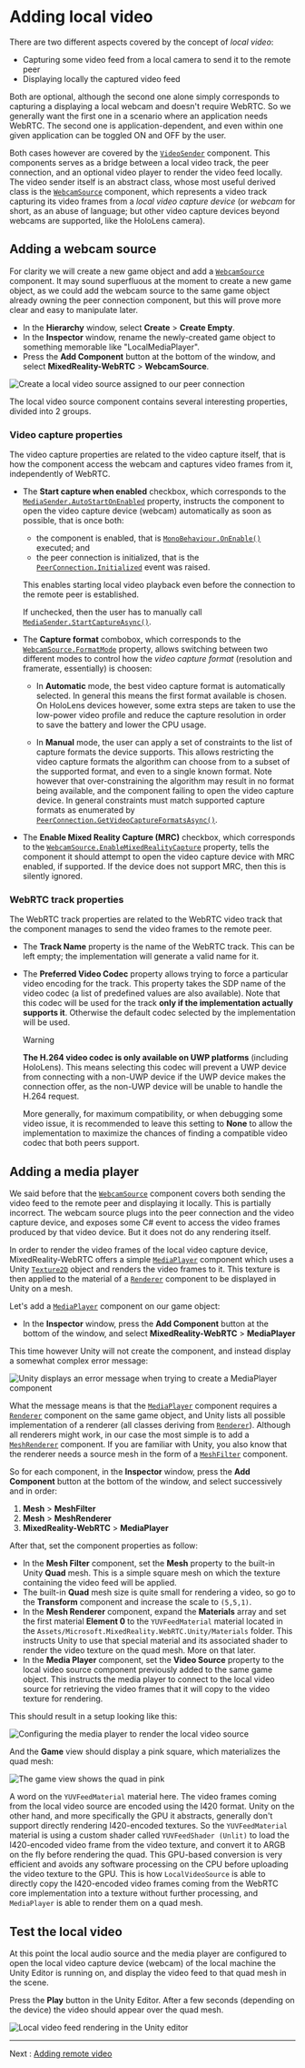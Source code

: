 # Adding local video

There are two different aspects covered by the concept of _local video_:

- Capturing some video feed from a local camera to send it to the remote peer
- Displaying locally the captured video feed

Both are optional, although the second one alone simply corresponds to capturing a displaying a local webcam and doesn't require WebRTC. So we generally want the first one in a scenario where an application needs WebRTC. The second one is application-dependent, and even within one given application can be toggled ON and OFF by the user.

Both cases however are covered by the [`VideoSender`](xref:Microsoft.MixedReality.WebRTC.Unity.VideoSender) component. This components serves as a bridge between a local video track, the peer connection, and an optional video player to render the video feed locally. The video sender itself is an abstract class, whose most useful derived class is the [`WebcamSource`](xref:Microsoft.MixedReality.WebRTC.Unity.WebcamSource) component, which represents a video track capturing its video frames from a _local video capture device_ (or _webcam_ for short, as an abuse of language; but other video capture devices beyond webcams are supported, like the HoloLens camera).

## Adding a webcam source

For clarity we will create a new game object and add a [`WebcamSource`](xref:Microsoft.MixedReality.WebRTC.Unity.WebcamSource) component. It may sound superfluous at the moment to create a new game object, as we could add the webcam source to the same game object already owning the peer connection component, but this will prove more clear and easy to manipulate later.

- In the **Hierarchy** window, select **Create** > **Create Empty**.
- In the **Inspector** window, rename the newly-created game object to something memorable like "LocalMediaPlayer".
- Press the **Add Component** button at the bottom of the window, and select **MixedReality-WebRTC** > **WebcamSource**.

![Create a local video source assigned to our peer connection](helloworld-unity-8.png)

The local video source component contains several interesting properties, divided into 2 groups.

### Video capture properties

The video capture properties are related to the video capture itself, that is how the component access the webcam and captures video frames from it, independently of WebRTC.

- The **Start capture when enabled** checkbox, which corresponds to the [`MediaSender.AutoStartOnEnabled`](xref:Microsoft.MixedReality.WebRTC.Unity.MediaSender.AutoStartOnEnabled) property, instructs the component to open the video capture device (webcam) automatically as soon as possible, that is once both:
  - the component is enabled, that is [`MonoBehaviour.OnEnable()`](https://docs.unity3d.com/ScriptReference/MonoBehaviour.OnEnable.html) executed; and
  - the peer connection is initialized, that is the [`PeerConnection.Initialized`](xref:Microsoft.MixedReality.WebRTC.PeerConnection.Initialized) event was raised.

  This enables starting local video playback even before the connection to the remote peer is established.

  If unchecked, then the user has to manually call [`MediaSender.StartCaptureAsync()`](xref:Microsoft.MixedReality.WebRTC.Unity.MediaSender.StartCaptureAsync).

- The **Capture format** combobox, which corresponds to the [`WebcamSource.FormatMode`](xref:Microsoft.MixedReality.WebRTC.Unity.WebcamSource.FormatMode) property, allows switching between two different modes to control how the _video capture format_ (resolution and framerate, essentially) is choosen:

  - In **Automatic** mode, the best video capture format is automatically selected. In general this means the first format available is chosen. On HoloLens devices however, some extra steps are taken to use the low-power video profile and reduce the capture resolution in order to save the battery and lower the CPU usage.

  - In **Manual** mode, the user can apply a set of constraints to the list of capture formats the device supports. This allows restricting the video capture formats the algorithm can choose from to a subset of the supported format, and even to a single known format. Note however that over-constraining the algorithm may result in no format being available, and the component failing to open the video capture device. In general constraints must match supported capture formats as enumerated by [`PeerConnection.GetVideoCaptureFormatsAsync()`](xref:Microsoft.MixedReality.WebRTC.PeerConnection.GetVideoCaptureFormatsAsync(System.String)).

- The **Enable Mixed Reality Capture (MRC)** checkbox, which corresponds to the [`WebcamSource.EnableMixedRealityCapture`](xref:Microsoft.MixedReality.WebRTC.Unity.WebcamSource.EnableMixedRealityCapture) property, tells the component it should attempt to open the video capture device with MRC enabled, if supported. If the device does not support MRC, then this is silently ignored.

### WebRTC track properties

The WebRTC track properties are related to the WebRTC video track that the component manages to send the video frames to the remote peer.

- The **Track Name** property is the name of the WebRTC track. This can be left empty; the implementation will generate a valid name for it.

- The **Preferred Video Codec** property allows trying to force a particular video encoding for the track. This property takes the SDP name of the video codec (a list of predefined values are also available). Note that this codec will be used for the track **only if the implementation actually supports it**. Otherwise the default codec selected by the implementation will be used.

  > [!WARNING]
  > **The H.264 video codec is only available on UWP platforms** (including HoloLens). This means selecting this codec will prevent a UWP device from connecting with a non-UWP device if the UWP device makes the connection offer, as the non-UWP device will be unable to handle the H.264 request.
  >
  > More generally, for maximum compatibility, or when debugging some video issue, it is recommended to leave this setting to **None** to allow the implementation to maximize the chances of finding a compatible video codec that both peers support.

## Adding a media player

We said before that the [`WebcamSource`](xref:Microsoft.MixedReality.WebRTC.Unity.WebcamSource) component covers both sending the video feed to the remote peer and displaying it locally. This is partially incorrect. The webcam source plugs into the peer connection and the video capture device, and exposes some C# event to access the video frames produced by that video device. But it does not do any rendering itself.

In order to render the video frames of the local video capture device, MixedReality-WebRTC offers a simple [`MediaPlayer`](xref:Microsoft.MixedReality.WebRTC.Unity.MediaPlayer) component which uses a Unity [`Texture2D`](https://docs.unity3d.com/ScriptReference/Texture2D.html) object and renders the video frames to it. This texture is then applied to the material of a [`Renderer`](https://docs.unity3d.com/ScriptReference/Renderer.html) component to be displayed in Unity on a mesh.

Let's add a [`MediaPlayer`](xref:Microsoft.MixedReality.WebRTC.Unity.MediaPlayer) component on our game object:

- In the **Inspector** window, press the **Add Component** button at the bottom of the window, and select **MixedReality-WebRTC** > **MediaPlayer**

This time however Unity will not create the component, and instead display a somewhat complex error message:

![Unity displays an error message when trying to create a MediaPlayer component](helloworld-unity-9.png)

What the message means is that the [`MediaPlayer`](xref:Microsoft.MixedReality.WebRTC.Unity.MediaPlayer) component requires a [`Renderer`](https://docs.unity3d.com/ScriptReference/Renderer.html) component on the same game object, and Unity lists all possible implementation of a renderer (all classes deriving from [`Renderer`](https://docs.unity3d.com/ScriptReference/Renderer.html)). Although all renderers might work, in our case the most simple is to add a [`MeshRenderer`](https://docs.unity3d.com/ScriptReference/MeshRenderer.html) component. If you are familiar with Unity, you also know that the renderer needs a source mesh in the form of a [`MeshFilter`](https://docs.unity3d.com/ScriptReference/MeshFilter.html) component.

So for each component, in the **Inspector** window, press the **Add Component** button at the bottom of the window, and select successively and in order:

1. **Mesh** > **MeshFilter**
2. **Mesh** > **MeshRenderer**
3. **MixedReality-WebRTC** > **MediaPlayer**

After that, set the component properties as follow:

- In the **Mesh Filter** component, set the **Mesh** property to the built-in Unity **Quad** mesh. This is a simple square mesh on which the texture containing the video feed will be applied.
- The built-in **Quad** mesh size is quite small for rendering a video, so go to the **Transform** component and increase the scale to `(5,5,1)`.
- In the **Mesh Renderer** component, expand the **Materials** array and set the first material **Element 0** to the  `YUVFeedMaterial` material located in the `Assets/Microsoft.MixedReality.WebRTC.Unity/Materials` folder. This instructs Unity to use that special material and its associated shader to render the video texture on the quad mesh. More on that later.
- In the **Media Player** component, set the **Video Source** property to the local video source component previously added to the same game object. This instructs the media player to connect to the local video source for retrieving the video frames that it will copy to the video texture for rendering.

This should result in a setup looking like this:

![Configuring the media player to render the local video source](helloworld-unity-10.png)

And the **Game** view should display a pink square, which materializes the quad mesh:

![The game view shows the quad in pink](helloworld-unity-11.png)

A word on the `YUVFeedMaterial` material here. The video frames coming from the local video source are encoded using the I420 format. Unity on the other hand, and more specifically the GPU it abstracts, generally don't support directly rendering I420-encoded textures. So the `YUVFeedMaterial` material is using a custom shader called `YUVFeedShader (Unlit)` to load the I420-encoded video frame from the video texture, and convert it to ARGB on the fly before rendering the quad. This GPU-based conversion is very efficient and avoids any software processing on the CPU before uploading the video texture to the GPU. This is how `LocalVideoSource` is able to directly copy the I420-encoded video frames coming from the WebRTC core implementation into a texture without further processing, and `MediaPlayer` is able to render them on a quad mesh.

## Test the local video

At this point the local audio source and the media player are configured to open the local video capture device (webcam) of the local machine the Unity Editor is running on, and display the video feed to that quad mesh in the scene.

Press the **Play** button in the Unity Editor. After a few seconds (depending on the device) the video should appear over the quad mesh.

![Local video feed rendering in the Unity editor](helloworld-unity-12.png)

----

Next : [Adding remote video](helloworld-unity-remotevideo.md)
